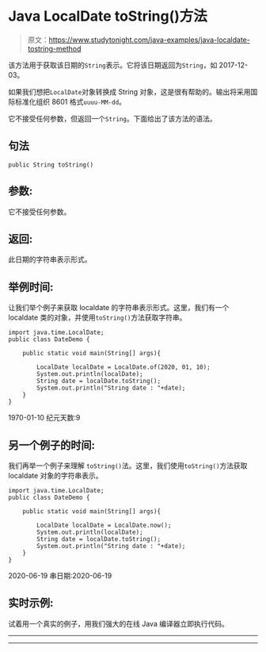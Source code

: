 # Java LocalDate toString()方法

> 原文：<https://www.studytonight.com/java-examples/java-localdate-tostring-method>

该方法用于获取该日期的`String`表示。它将该日期返回为`String`，如 2017-12-03。

如果我们想把`LocalDate`对象转换成 String 对象，这是很有帮助的。输出将采用国际标准化组织 8601 格式`uuuu-MM-dd`。

它不接受任何参数，但返回一个`String`。下面给出了该方法的语法。

## 句法

```
public String toString()
```

## 参数:

它不接受任何参数。

## 返回:

此日期的字符串表示形式。

## 举例时间:

让我们举个例子来获取 localdate 的字符串表示形式。这里，我们有一个 localdate 类的对象，并使用`toString()`方法获取字符串。

```
import java.time.LocalDate;
public class DateDemo {

	public static void main(String[] args){  

		LocalDate localDate = LocalDate.of(2020, 01, 10);
		System.out.println(localDate);
		String date = localDate.toString();
		System.out.println("String date : "+date);
	}
}
```

1970-01-10
纪元天数:9

## 另一个例子的时间:

我们再举一个例子来理解 `toString()`法。这里，我们使用`toString()`方法获取 localdate 对象的字符串表示。

```
import java.time.LocalDate;
public class DateDemo {

	public static void main(String[] args){  

		LocalDate localDate = LocalDate.now();
		System.out.println(localDate);
		String date = localDate.toString();
		System.out.println("String date : "+date);
	}
}
```

2020-06-19
串日期:2020-06-19

## 实时示例:

试着用一个真实的例子，用我们强大的在线 Java 编译器立即执行代码。

* * *

* * *